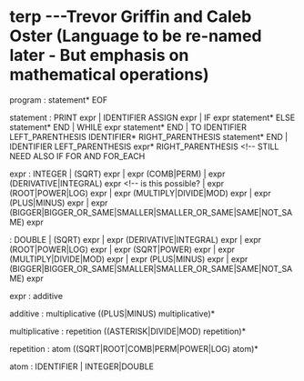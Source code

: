# terp  ---Trevor Griffin and Caleb Oster (Language to be re-named later - But emphasis on mathematical operations)
program
  : statement* EOF

statement
  : PRINT expr
  | IDENTIFIER ASSIGN expr 
  | IF expr statement* ELSE statement* END
  | WHILE expr statement* END
  | TO IDENTIFIER LEFT_PARENTHESIS IDENTIFIER* RIGHT_PARENTHESIS statement* END
  | IDENTIFIER LEFT_PARENTHESIS expr* RIGHT_PARENTHESIS
	<!-- STILL NEED ALSO IF FOR AND FOR_EACH

expr
  : INTEGER
	| (SQRT) expr
  | expr (COMB|PERM)
  |	expr (DERIVATIVE|INTEGRAL) expr <!-- is this possible?
  | expr (ROOT|POWER|LOG) expr
  | expr (MULTIPLY|DIVIDE|MOD) expr
  | expr (PLUS|MINUS) expr
  | expr (BIGGER|BIGGER_OR_SAME|SMALLER|SMALLER_OR_SAME|SAME|NOT_SAME) expr
  
  : DOUBLE
	| (SQRT) expr 
	| expr (DERIVATIVE|INTEGRAL) expr
	| expr (ROOT|POWER|LOG) expr
  | expr (SQRT|POWER) expr
  | expr (MULTIPLY|DIVIDE|MOD) expr
  | expr (PLUS|MINUS) expr
  | expr (BIGGER|BIGGER_OR_SAME|SMALLER|SMALLER_OR_SAME|SAME|NOT_SAME) expr
 

<!--Tiered system of expressions-->

expr
  : additive

additive
  : multiplicative ((PLUS|MINUS) multiplicative)*

multiplicative
  : repetition ((ASTERISK|DIVIDE|MOD) repetition)*

repetition
	: atom ((SQRT|ROOT|COMB|PERM|POWER|LOG) atom)*

atom
  : IDENTIFIER
  | INTEGER|DOUBLE
